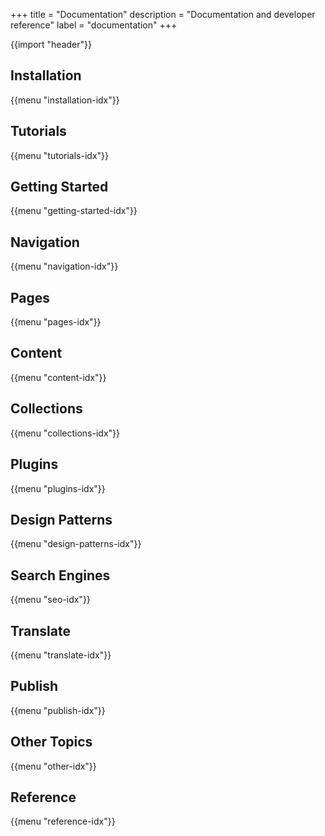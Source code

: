 +++
title = "Documentation"
description = "Documentation and developer reference"
label = "documentation"
+++

{{import "header"}}

## Installation

{{menu "installation-idx"}}

## Tutorials

{{menu "tutorials-idx"}}

## Getting Started

{{menu "getting-started-idx"}}

## Navigation

{{menu "navigation-idx"}}

## Pages

{{menu "pages-idx"}}

## Content

{{menu "content-idx"}}

## Collections

{{menu "collections-idx"}}

## Plugins

{{menu "plugins-idx"}}

## Design Patterns

{{menu "design-patterns-idx"}}

## Search Engines

{{menu "seo-idx"}}

## Translate

{{menu "translate-idx"}}

## Publish

{{menu "publish-idx"}}

## Other Topics

{{menu "other-idx"}}

## Reference

{{menu "reference-idx"}}
